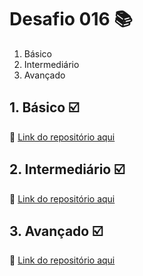 # Desafio 016 :books:

1. Básico
2. Intermediário
3. Avançado

## 1. Básico :ballot_box_with_check:



:memo: [Link do repositório aqui]()

## 2. Intermediário :ballot_box_with_check:



:memo: [Link do repositório aqui]()

## 3. Avançado :ballot_box_with_check:



:memo: [Link do repositório aqui]()
